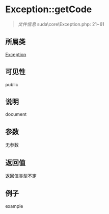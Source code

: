# Exception::getCode

> *文件信息* suda\core\Exception.php: 21~61
## 所属类 

[Exception](../Exception.md)

## 可见性

  public  
## 说明

document

## 参数

无参数

## 返回值
返回值类型不定

## 例子

example